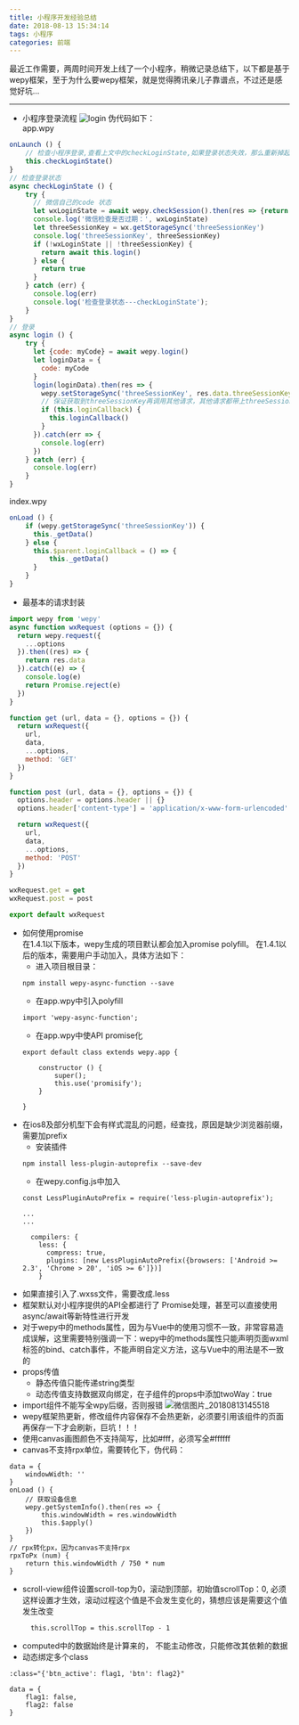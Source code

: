```yaml
---
title: 小程序开发经验总结
date: 2018-08-13 15:34:14
tags: 小程序
categories: 前端
---
```

最近工作需要，两周时间开发上线了一个小程序，稍微记录总结下，以下都是基于wepy框架，至于为什么要wepy框架，就是觉得腾讯亲儿子靠谱点，不过还是感觉好坑...
<!--more-->
------
- 小程序登录流程
![login](http://images.dogjun.com/login.png)
伪代码如下：  
app.wpy
```js
onLaunch () {
    // 检查小程序登录,查看上文中的checkLoginState,如果登录状态失效，那么重新掉起login 方法登录
    this.checkLoginState()
}
// 检查登录状态
async checkLoginState () {
    try {
      // 微信自己的code 状态
      let wxLoginState = await wepy.checkSession().then(res => {return true}, res => {return false});
      console.log('微信检查是否过期：', wxLoginState)
      let threeSessionKey = wx.getStorageSync('threeSessionKey')
      console.log('threeSessionKey', threeSessionKey)
      if (!wxLoginState || !threeSessionKey) {
        return await this.login()
      } else {
        return true
      }
    } catch (err) {
      console.log(err)
      console.log('检查登录状态---checkLoginState');
    }
}
// 登录
async login () {
    try {
      let {code: myCode} = await wepy.login()
      let loginData = {
        code: myCode
      }
      login(loginData).then(res => {
        wepy.setStorageSync('threeSessionKey', res.data.threeSessionKey)
        // 保证获取到threeSessionKey再调用其他请求，其他请求都带上threeSessionKey校验
        if (this.loginCallback) {
          this.loginCallback()
        }
      }).catch(err => {
        console.log(err)
      })
    } catch (err) {
      console.log(err)
    }
}
```
index.wpy
```js
onLoad () {
    if (wepy.getStorageSync('threeSessionKey')) {
      this._getData()
    } else {
      this.$parent.loginCallback = () => {
          this._getData()
      }
    }
}
```
- 最基本的请求封装
```js
import wepy from 'wepy'
async function wxRequest (options = {}) {
  return wepy.request({
    ...options
  }).then((res) => {
    return res.data
  }).catch((e) => {
    console.log(e)
    return Promise.reject(e)
  })
}

function get (url, data = {}, options = {}) {
  return wxRequest({
    url,
    data,
    ...options,
    method: 'GET'
  })
}

function post (url, data = {}, options = {}) {
  options.header = options.header || {}
  options.header['content-type'] = 'application/x-www-form-urlencoded'

  return wxRequest({
    url,
    data,
    ...options,
    method: 'POST'
  })
}

wxRequest.get = get
wxRequest.post = post

export default wxRequest
```
- 如何使用promise  
在1.4.1以下版本，wepy生成的项目默认都会加入promise polyfill。
在1.4.1以后的版本，需要用户手动加入，具体方法如下：
    - 进入项目根目录：
    ```
    npm install wepy-async-function --save
    ```
    - 在app.wpy中引入polyfill
    ```
    import 'wepy-async-function'; 
    ```
    - 在app.wpy中使API promise化
    ```
    export default class extends wepy.app {
    
        constructor () {
            super();
            this.use('promisify');
        }
    
    }
    ```
- 在ios8及部分机型下会有样式混乱的问题，经查找，原因是缺少浏览器前缀，需要加prefix
    - 安装插件
    ```
    npm install less-plugin-autoprefix --save-dev
    ```
    - 在wepy.config.js中加入
    ```
    const LessPluginAutoPrefix = require('less-plugin-autoprefix');

    ...
    ...
    
      compilers: {
        less: {
          compress: true,
          plugins: [new LessPluginAutoPrefix({browsers: ['Android >= 2.3', 'Chrome > 20', 'iOS >= 6']})]
        }
    ```
- 如果直接引入了.wxss文件，需要改成.less
- 框架默认对小程序提供的API全都进行了 Promise处理，甚至可以直接使用async/await等新特性进行开发
- 对于wepy中的methods属性，因为与Vue中的使用习惯不一致，非常容易造成误解，这里需要特别强调一下：wepy中的methods属性只能声明页面wxml标签的bind、catch事件，不能声明自定义方法，这与Vue中的用法是不一致的
- props传值
    - 静态传值只能传递string类型
    - 动态传值支持数据双向绑定，在子组件的props中添加twoWay：true
- import组件不能写全wpy后缀，否则报错
![微信图片_20180813145518](http://p1cbbowoo.bkt.clouddn.com/%E5%BE%AE%E4%BF%A1%E5%9B%BE%E7%89%87_20180813145518.png)
- wepy框架热更新，修改组件内容保存不会热更新，必须要引用该组件的页面再保存一下才会刷新，巨坑！！！
- 使用canvas画图颜色不支持简写，比如#fff，必须写全#ffffff
- canvas不支持rpx单位，需要转化下，伪代码：
```
data = {
    windowWidth: ''
}
onLoad () {
    // 获取设备信息
    wepy.getSystemInfo().then(res => {
        this.windowWidth = res.windowWidth
        this.$apply()
    })
}
// rpx转化px，因为canvas不支持rpx
rpxToPx (num) {
    return this.windowWidth / 750 * num
}
```
- scroll-view组件设置scroll-top为0，滚动到顶部，初始值scrollTop：0, 必须这样设置才生效，滚动过程这个值是不会发生变化的，猜想应该是需要这个值发生改变
  ```
    this.scrollTop = this.scrollTop - 1
  ```
- computed中的数据始终是计算来的， 不能主动修改，只能修改其依赖的数据
- 动态绑定多个class
```
:class="{'btn_active': flag1, 'btn': flag2}"
```
```
data = {
    flag1: false,
    flag2: false
}
```

